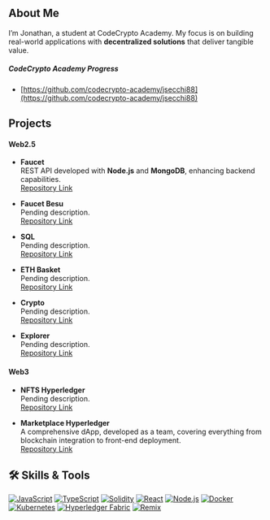 ## About Me

I’m Jonathan, a student at CodeCrypto Academy. My focus is on building real-world applications with **decentralized solutions** that deliver tangible value.

##### CodeCrypto Academy Progress
- [https://github.com/codecrypto-academy/jsecchi88](https://github.com/codecrypto-academy/jsecchi88)
  

## Projects

#### Web2.5 
- **Faucet**  
  REST API developed with **Node.js** and **MongoDB**, enhancing backend capabilities.  
  [Repository Link](URL)

- **Faucet Besu**  
  Pending description.  
  [Repository Link](URL)
  
- **SQL**  
  Pending description.  
  [Repository Link](URL)

- **ETH Basket**  
  Pending description.   
  [Repository Link](URL)

- **Crypto**  
  Pending description.  
  [Repository Link](URL)

- **Explorer**  
  Pending description.  
  [Repository Link](URL)

#### Web3  
- **NFTS Hyperledger**  
  Pending description.  
  [Repository Link](URL)

- **Marketplace Hyperledger**  
  A comprehensive dApp, developed as a team, covering everything from blockchain integration to front-end deployment.  
  [Repository Link](URL)

  

## 🛠️ Skills & Tools

[![JavaScript](https://img.shields.io/badge/JavaScript-F7DF1E?style=for-the-badge&logo=javascript&logoColor=black)](https://developer.mozilla.org/en-US/docs/Web/JavaScript) [![TypeScript](https://img.shields.io/badge/TypeScript-3178C6?style=for-the-badge&logo=typescript&logoColor=white)](https://www.typescriptlang.org/) [![Solidity](https://img.shields.io/badge/Solidity-363636?style=for-the-badge&logo=solidity&logoColor=white)](https://docs.soliditylang.org/en/v0.8.11/) [![React](https://img.shields.io/badge/React-61DAFB?style=for-the-badge&logo=react&logoColor=black)](https://reactjs.org/) [![Node.js](https://img.shields.io/badge/Node.js-339933?style=for-the-badge&logo=nodedotjs&logoColor=white)](https://nodejs.org/) [![Docker](https://img.shields.io/badge/Docker-2496ED?style=for-the-badge&logo=docker&logoColor=white)](https://www.docker.com/) [![Kubernetes](https://img.shields.io/badge/Kubernetes-326CE5?style=for-the-badge&logo=kubernetes&logoColor=white)](https://kubernetes.io/) [![Hyperledger Fabric](https://img.shields.io/badge/Hyperledger%20Fabric-2F3134?style=for-the-badge&logo=hyperledger&logoColor=white)](https://www.hyperledger.org/use/fabric) [![Remix](https://img.shields.io/badge/Remix-000000?style=for-the-badge&logo=remix&logoColor=white)](https://remix.ethereum.org/)
